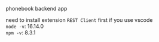 phonebook backend app

need to install extension `REST Client` first if you use vscode<br>
`node -v`: 16.14.0<br>
`npm -v`: 8.3.1
